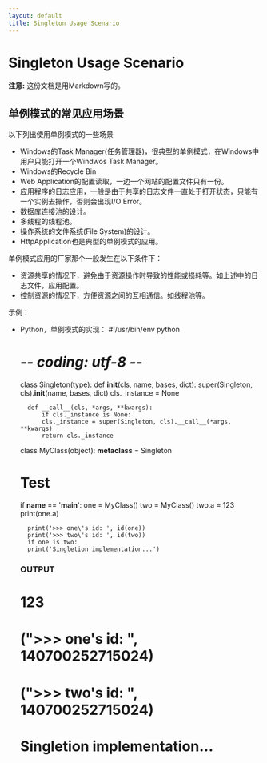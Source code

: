 ```yaml
---
layout: default
title: Singleton Usage Scenario
---
```


Singleton Usage Scenario
========================

**注意:** 这份文档是用Markdown写的。

## 单例模式的常见应用场景

以下列出使用单例模式的一些场景

- Windows的Task Manager(任务管理器)，很典型的单例模式，在Windows中用户只能打开一个Windwos Task Manager。
- Windows的Recycle Bin
- Web Application的配置读取，一边一个网站的配置文件只有一份。
- 应用程序的日志应用，一般是由于共享的日志文件一直处于打开状态，只能有一个实例去操作，否则会出现I/O Error。
- 数据库连接池的设计。
- 多线程的线程池。
- 操作系统的文件系统(File System)的设计。
- HttpApplication也是典型的单例模式的应用。

单例模式应用的厂家那个一般发生在以下条件下：

- 资源共享的情况下，避免由于资源操作时导致的性能或损耗等。如上述中的日志文件，应用配置。
- 控制资源的情况下，方便资源之间的互相通信。如线程池等。

示例：

- Python，单例模式的实现：
    #!/usr/bin/env python
    # -*- coding: utf-8 -*-
    
    class Singleton(type):
        def __init__(cls, name, bases, dict):
            super(Singleton, cls).__init__(name, bases, dict)
            cls._instance = None
    
        def __call__(cls, *args, **kwargs):
            if cls._instance is None:
            cls._instance = super(Singleton, cls).__call__(*args, **kwargs)
            return cls._instance
    
     class MyClass(object):
         __metaclass__ = Singleton
    
    # Test
    if __name__ == '__main__':
        one = MyClass()
        two = MyClass()
        two.a = 123
        print(one.a)
    
        print('>>> one\'s id: ', id(one))
        print('>>> two\'s id: ', id(two))
        if one is two:
        print('Singletion implementation...')
    
    ### OUTPUT ###
    # 123
    # (">>> one's id: ", 140700252715024)
    # (">>> two's id: ", 140700252715024)
    # Singletion implementation...

